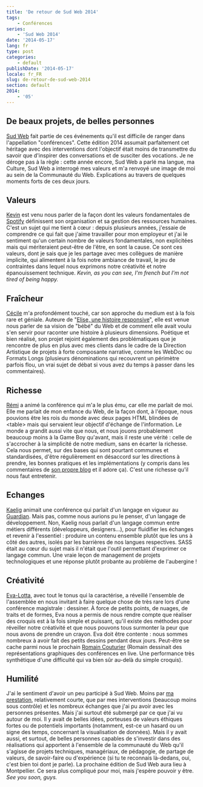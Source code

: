```yaml
---
title: 'De retour de Sud Web 2014'
tags:
    - Conférences
series:
    - 'Sud Web 2014'
date: '2014-05-17'
lang: fr
type: post
categories:
    - default
publishDate: '2014-05-17'
locale: fr_FR
slug: de-retour-de-sud-web-2014
section: default
2014:
    - '05'
---
```


## De beaux projets, de belles personnes

[Sud Web](http://sudweb.fr/2014/ "Site de Sud Web, édition 2014") fait partie de ces événements qu'il est difficile de ranger dans l'appellation "conférences". Cette édition 2014 assumait parfaitement cet héritage avec des interventions dont l'objectif était moins de transmettre du savoir que d'inspirer des conversations et de susciter des vocations. Je ne déroge pas à la règle&nbsp;: cette année encore, Sud Web a parlé ma langue, ma Culture, Sud Web a interrogé mes valeurs et m'a renvoyé une image de moi au sein de la Communauté du Web. Explications au travers de quelques moments forts de ces deux jours.

<!--more-->

## Valeurs

[Kevin](http://sudweb.fr/2014/orateurs.html#kevin-goldsmith "Kevin Goldsmith, amoureux de la France et de la Toscane") est venu nous parler de la façon dont les valeurs fondamentales de [Spotify](https://www.spotify.com/fr/ "Spotify") définissent son organisation et sa gestion des ressources humaines. C'est un sujet qui me tient à cœur&nbsp;: depuis plusieurs années, j'essaie de comprendre ce qui fait que j'aime travailler pour mon employeur et j'ai le sentiment qu'un certain nombre de valeurs fondamentales, non explicitées mais qui mériteraient peut-être de l'être, en sont la cause. Ce sont ces valeurs, dont je sais que je les partage avec mes collègues de manière implicite, qui alimentent à la fois notre ambiance de travail, le jeu de contraintes dans lequel nous exprimons notre créativité et notre épanouissement technique. _Kevin, as you can see, I'm french but I'm not tired of being happy._

## Fraîcheur

[Cécile](http://sudweb.fr/2014/orateurs.html#cecile-habran "Cécile Habran, le bébé le plus chou du Web") m'a profondément touché, car son approche du medium est à la fois rare et géniale. Auteure de "[Elise, une histoire responsive](http://cecile-habran.be/tfe/ "Elise, une histoire responsive")", elle est venue nous parler de sa vision de "bébé" du Web et de comment elle avait voulu s'en servir pour raconter une histoire à plusieurs dimensions. Poétique et bien réalisé, son projet rejoint également des problématiques que je rencontre de plus en plus avec mes clients dans le cadre de la Direction Artistique de projets à forte composante narrative, comme les WebDoc ou Formats Longs (plusieurs dénominations qui recouvrent un périmètre parfois flou, un vrai sujet de débat si vous avez du temps à passer dans les commentaires).

## Richesse

[Rémi](http://sudweb.fr/2014/orateurs.html#remi-parmentier "Rémi, éleveur de Chaos sous GBA") a animé la conférence qui m'a le plus ému, car elle me parlait de moi. Elle me parlait de mon enfance du Web, de la façon dont, à l'époque, nous pouvions être les rois du monde avec deux pages HTML blindées de &lt;table&gt; mais qui servaient leur objectif d'échange de l'information. Le monde a grandit aussi vite que nous, et nous jouons probablement beaucoup moins à la Game Boy qu'avant, mais il reste une vérité&nbsp;: celle de s'accrocher à la simplicité de notre medium, sans en écarter la richesse. Cela nous permet, sur des bases qui sont pourtant communes et standardisées, d'être régulièrement en désaccord sur les directions à prendre, les bonnes pratiques et les implémentations (y compris dans les commentaires de [son propre blog](http://www.hteumeuleu.fr/ "HTeuMeuLeu.fr") et il adore ça). C'est une richesse qu'il nous faut entretenir.

## Echanges

[Kaelig](http://sudweb.fr/2014/orateurs.html#kaelig-deloumeau-prigent "Kaelig, Peter Parker des moquettes") animait une conférence qui parlait d'un langage en vigueur au [Guardian](http://www.theguardian.com/uk "The Guardian"). Mais pas, comme nous aurions pu le penser, d'un langage de développement. Non, Kaelig nous parlait d'un langage commun entre métiers différents (développeurs, designers…), pour fluidifier les échanges et revenir à l'essentiel&nbsp;: produire un contenu ensemble plutôt que les uns à côté des autres, isolés par les barrières de nos langues respectives. SASS était au cœur du sujet mais il n'était que l'outil permettant d'exprimer ce langage commun. Une vraie leçon de management de projets technologiques et une réponse plutôt probante au problème de l'aubergine&nbsp;!

## Créativité

[Eva-Lotta](http://sudweb.fr/2014/orateurs.html#eva-lotta-lamm "Eva-Lotta, reine du Tombow Dual Brush ABT N75 (oui, c"), avec tout le tonus qui la caractérise, a réveillé l'ensemble de l'assemblée en nous invitant à faire quelque chose de très rare lors d'une conférence magistrale&nbsp;: dessiner. À force de petits points, de nuages, de traits et de formes, Eva nous a permis de nous rendre compte que réaliser des croquis est à la fois simple et puissant, qu'il existe des méthodes pour réveiller notre créativité et que nous pouvons tous surmonter la peur que nous avons de prendre un crayon. Eva doit être contente&nbsp;: nous sommes nombreux à avoir fait des petits dessins pendant deux jours. Peut-être se cache parmi nous le prochain [Romain Couturier](http://www.terredagile.com/ "Romain Couturier, l") (Romain dessinait des représentations graphiques des conférences en live. Une performance très synthétique d'une difficulté qui va bien sûr au-delà du simple croquis).

## Humilité

J'ai le sentiment d'avoir un peu participé à Sud Web. Moins par [ma prestation](/2014/05/sudweb-2014-lidee-au-projet-genese-dune-lightning-talk/ "Beaucoup de bruit pour rien"), relativement courte, que par mes interventions (beaucoup moins sous contrôle) et les nombreux échanges que j'ai pu avoir avec les personnes présentes. Mais j'ai surtout été submergé par ce que j'ai vu autour de moi. Il y avait de belles idées, porteuses de valeurs éthiques fortes ou de potentiels importants (notamment, est-ce un hasard ou un signe des temps, concernant la visualisation de données). Mais il y avait aussi, et surtout, de belles personnes capables de s'investir dans des réalisations qui apportent à l'ensemble de la communauté du Web qu'il s'agisse de projets techniques, managériaux, de pédagogie, de partage de valeurs, de savoir-faire ou d'expérience (si tu te reconnais là-dedans, oui, c'est bien toi dont je parle). La prochaine édition de Sud Web aura lieu à Montpellier. Ce sera plus compliqué pour moi, mais j'espère pouvoir y être. _See you soon, guys._
